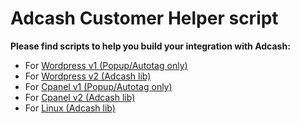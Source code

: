 # Adcash Customer Helper script
**Please find scripts to help you build your integration with Adcash:**
* For [Wordpress v1 (Popup/Autotag only)](https://github.com/adcash/customer-scripts/tree/master/wordpress/v1_popup_autotag)
* For [Wordpress v2 (Adcash lib)](https://github.com/adcash/customer-scripts/tree/master/wordpress/v2_adcash_lib)
* For [Cpanel v1 (Popup/Autotag only)](https://github.com/adcash/customer-scripts/tree/master/cpanel/v1_popup_autotag)
* For [Cpanel v2 (Adcash lib)](https://github.com/adcash/customer-scripts/tree/master/cpanel/v2_adcash_lib)
* For [Linux (Adcash lib)](https://github.com/adcash/customer-scripts/tree/master/linux)
